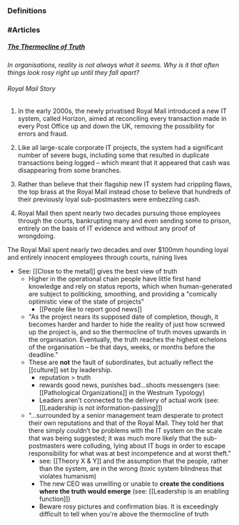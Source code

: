 ### Definitions

### #Articles 

##### [The Thermocline of Truth](https://robm.me.uk/2021/04/thermocline-of-truth/)

_In organisations, reality is not always what it seems. Why is it that often things look rosy right up until they fall apart?_

###### Royal Mail Story
1.  In the early 2000s, the newly privatised Royal Mail introduced a new IT system, called Horizon, aimed at reconciling every transaction made in every Post Office up and down the UK, removing the possibility for errors and fraud.
    
2.  Like all large-scale corporate IT projects, the system had a significant number of severe bugs, including some that resulted in duplicate transactions being logged – which meant that it appeared that cash was disappearing from some branches.
    
3.  Rather than believe that their flagship new IT system had crippling flaws, the top brass at the Royal Mail instead chose to believe that hundreds of their previously loyal sub-postmasters were embezzling cash.
    
4.  Royal Mail then spent nearly two decades pursuing those employees through the courts, bankrupting many and even sending some to prison, entirely on the basis of IT evidence and without any proof of wrongdoing.

The Royal Mail spent nearly two decades and over $100mm hounding loyal and entirely innocent employees through courts, ruining lives

- See: [[Close to the metal]] gives the best view of truth
	- Higher in the operational chain people have little first hand knowledge and rely on status reports, which when human-generated are subject to politicking, smoothing, and providing a "comically optimistic view of the state of projects"
		- [[People like to report good news]]
	- "As the project nears its supposed date of completion, though, it becomes harder and harder to hide the reality of just how screwed up the project is, and so the thermocline of truth moves upwards in the organisation. Eventually, the truth reaches the highest echelons of the organisation – be that days, weeks, or months before the deadline."
	- These are **not** the fault of subordinates, but actually reflect the [[culture]] set by leadership.
		- reputation > truth
		- rewards good news, punishes bad...shoots messengers (see: [[Pathological Organizations]] in the Westrum Typology)
		- Leaders aren't connected to the delivery of actual work (see: [[Leadership is not information-passing]])
	- "...surrounded by a senior management team desperate to protect their own reputations and that of the Royal Mail. They told her that there simply couldn’t be problems with the IT system on the scale that was being suggested; it was much more likely that the sub-postmasters were colluding, lying about IT bugs in order to escape responsibility for what was at best incompetence and at worst theft."
		- see: [[Theory X & Y]] and the assumption that the people, rather than the system, are in the wrong (toxic system blindness that violates humanism)
		- The new CEO was unwilling or unable to **create the conditions where the truth would emerge** (see: [[Leadership is an enabling function]])
		- Beware rosy pictures and confirmation bias. It is exceedingly difficult to tell when you're above the thermocline of truth